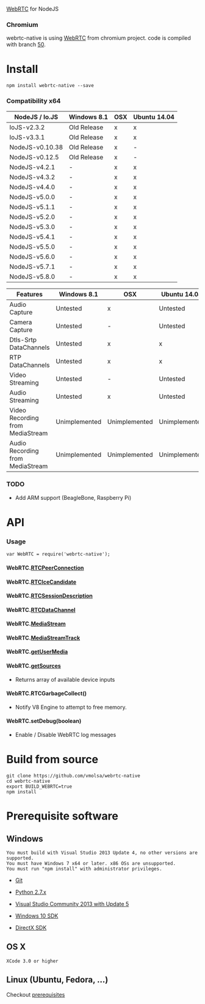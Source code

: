 [WebRTC](http://en.wikipedia.org/wiki/WebRTC) for NodeJS

### Chromium

webrtc-native is using [WebRTC](http://webrtc.org/) from chromium project. code is compiled with branch [50](https://chromium.googlesource.com/external/webrtc/+/branch-heads/50).

# Install

````
npm install webrtc-native --save
````

### Compatibility x64

|  NodeJS / Io.JS  | Windows 8.1 | OSX | Ubuntu 14.04 |
|------------------|-------------|-----|--------------|
| IoJS-v2.3.2      | Old Release |  x  |      x       |
| IoJS-v3.3.1      | Old Release |  x  |      x       |
| NodeJS-v0.10.38  | Old Release |  x  |      -       |
| NodeJS-v0.12.5   | Old Release |  x  |      -       |
| NodeJS-v4.2.1    |      -      |  x  |      x       |
| NodeJS-v4.3.2    |      -      |  x  |      x       |
| NodeJS-v4.4.0    |      -      |  x  |      x       |
| NodeJS-v5.0.0    |      -      |  x  |      x       |
| NodeJS-v5.1.1    |      -      |  x  |      x       |
| NodeJS-v5.2.0    |      -      |  x  |      x       |
| NodeJS-v5.3.0    |      -      |  x  |      x       |
| NodeJS-v5.4.1    |      -      |  x  |      x       |
| NodeJS-v5.5.0    |      -      |  x  |      x       |
| NodeJS-v5.6.0    |      -      |  x  |      x       |
| NodeJS-v5.7.1    |      -      |  x  |      x       |
| NodeJS-v5.8.0    |      -      |  x  |      x       |

|             Features             |  Windows 8.1  |      OSX      | Ubuntu 14.04  |
|----------------------------------|---------------|---------------|---------------|
| Audio Capture                    |   Untested    |       x       |   Untested    |
| Camera Capture                   |   Untested    |       -       |   Untested    |
| Dtls-Srtp DataChannels           |   Untested    |       x       |      x        |
| RTP DataChannels                 |   Untested    |       x       |      x        |
| Video Streaming                  |   Untested    |       -       |   Untested    |
| Audio Streaming                  |   Untested    |       x       |   Untested    |
| Video Recording from MediaStream | Unimplemented | Unimplemented | Unimplemented |
| Audio Recording from MediaStream | Unimplemented | Unimplemented | Unimplemented |

### TODO

- Add ARM support (BeagleBone, Raspberry Pi)

# API
### Usage

````
var WebRTC = require('webrtc-native');
````

#### WebRTC.[RTCPeerConnection](https://developer.mozilla.org/en-US/docs/Web/API/RTCPeerConnection)

#### WebRTC.[RTCIceCandidate](https://developer.mozilla.org/en-US/docs/Web/API/RTCPeerConnectionIceEvent)

#### WebRTC.[RTCSessionDescription](https://developer.mozilla.org/en-US/docs/Web/API/RTCSessionDescription)

#### WebRTC.[RTCDataChannel](https://developer.mozilla.org/en-US/docs/Web/API/RTCDataChannel)

#### WebRTC.[MediaStream](https://developer.mozilla.org/en-US/docs/Web/API/MediaStream)

#### WebRTC.[MediaStreamTrack](https://developer.mozilla.org/en-US/docs/Web/API/MediaStreamTrack)

#### WebRTC.[getUserMedia](https://developer.mozilla.org/en-US/docs/Web/API/Navigator/getUserMedia)

#### WebRTC.[getSources](http://simpl.info/getusermedia/sources/index.html)

- Returns array of available device inputs

#### WebRTC.RTCGarbageCollect()

- Notify V8 Engine to attempt to free memory.

#### WebRTC.setDebug(boolean)

- Enable / Disable WebRTC log messages

# Build from source

````
git clone https://github.com/vmolsa/webrtc-native
cd webrtc-native
export BUILD_WEBRTC=true
npm install
````

# Prerequisite software
## Windows

````
You must build with Visual Studio 2013 Update 4, no other versions are supported.
You must have Windows 7 x64 or later. x86 OSs are unsupported.
You must run "npm install" with administrator privileges.
````
- [Git](http://git-scm.com/)

- [Python 2.7.x](https://www.python.org/downloads/)

- [Visual Studio Community 2013 with Update 5](https://www.visualstudio.com/downloads/download-visual-studio-vs)

- [Windows 10 SDK](https://dev.windows.com/en-us/downloads/windows-10-sdk)

- [DirectX SDK](https://www.microsoft.com/en-us/download/details.aspx?id=6812)

## OS X
````
XCode 3.0 or higher
````

## Linux (Ubuntu, Fedora, ...)

Checkout [prerequisites](https://chromium.googlesource.com/chromium/src/+/master/docs/linux_build_instructions_prerequisites.md)
